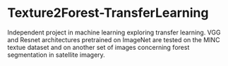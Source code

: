# Texture2Forest-TransferLearning
Independent project in machine learning exploring transfer learning. VGG and Resnet architectures pretrained on ImageNet are tested on the MINC textue dataset and on another set of images concerning forest segmentation in satellite imagery.
